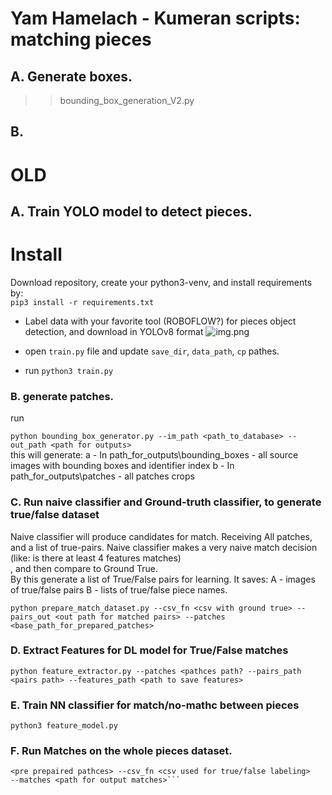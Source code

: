 # Yam Hamelach - Kumeran scripts: matching pieces

## A. Generate boxes.
>> bounding_box_generation_V2.py

## B. 











# OLD 
## A. Train YOLO model to detect pieces.

# Install
Download repository, create your python3-venv, and install requirements by:\
```pip3 install -r requirements.txt```

* Label data with your favorite tool (ROBOFLOW?) for pieces object detection, and download in YOLOv8 format
![img.png](readme_supplementary_images/labeling_illustration.png)

* open ```train.py``` file and update ```save_dir```, ```data_path```, ```cp``` pathes.
* run ```python3 train.py```



### B. generate patches.
run

```python bounding_box_generator.py --im_path <path_to_database> --out_path <path for outputs>```\
this will generate: 
    a -  In path_for_outputs\bounding_boxes - all source images with bounding boxes and identifier index
    b -  In path_for_outputs\patches - all patches crops


### C. Run naive classifier and Ground-truth classifier, to generate true/false dataset
Naive classifier will produce candidates for match. 
Receiving All patches, and a list of true-pairs.
Naive classifier makes a very naive match decision (like: is there at least 4 features matches)\
, and then compare to Ground True.\
By this generate a list of True/False pairs for learning.
It saves: 
A - images of true/false pairs
B - lists of true/false piece names.

```python prepare_match_dataset.py --csv_fn <csv with ground true> --pairs_out <out path for matched pairs> --patches <base_path_for_prepared_patches>```

### D. Extract Features for DL model for True/False matches

```python feature_extractor.py --patches <pathces path? --pairs_path <pairs path> --features_path <path to save features>```

### E. Train NN classifier for match/no-mathc between pieces

```python3 feature_model.py```
### F. Run Matches on the whole pieces dataset.
``` python3 PAM_matcher --patches
<pre prepaired pathces> --csv_fn <csv used for true/false labeling>
--matches <path for output matches>```

